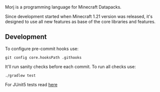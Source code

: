 Morj is a programming language for Minecraft Datapacks.

Since development started when Minecraft 1.21 version was released, it's designed to use all new features as
base of the core libraries and features.

## Development

To configure pre-commit hooks use:

```shell
git config core.hooksPath .githooks
```

It'll run sanity checks before each commit. To run all checks use:

```shell
./gradlew test
```

For JUnit5 tests read [here](src/test/README.md)
